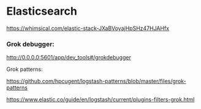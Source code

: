 # Elasticsearch

<https://whimsical.com/elastic-stack-JXaBVoyajHpSHz47HJAHfx>

### Grok debugger:

<http://0.0.0.0:5601/app/dev_tools#/grokdebugger>

Grok patterns:

<https://github.com/hpcugent/logstash-patterns/blob/master/files/grok-patterns>

<https://www.elastic.co/guide/en/logstash/current/plugins-filters-grok.html>
